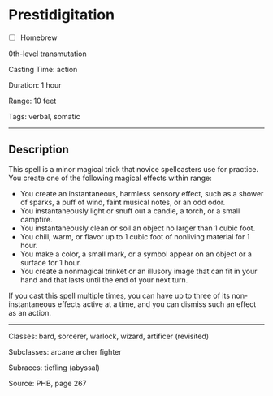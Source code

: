 # Prestidigitation

- [ ] Homebrew

0th-level transmutation

Casting Time: action

Duration: 1 hour

Range: 10 feet

Tags: verbal, somatic

---

## Description
This spell is a minor magical trick that novice spellcasters use for practice. You create one of the following magical effects within range:
- You create an instantaneous, harmless sensory effect, such as a shower of sparks, a puff of wind, faint musical notes, or an odd odor.
- You instantaneously light or snuff out a candle, a torch, or a small campfire.
- You instantaneously clean or soil an object no larger than 1 cubic foot.
- You chill, warm, or flavor up to 1 cubic foot of nonliving material for 1 hour.
- You make a color, a small mark, or a symbol appear on an object or a surface for 1 hour.
- You create a nonmagical trinket or an illusory image that can fit in your hand and that lasts until the end of your next turn.

If you cast this spell multiple times, you can have up to three of its non-instantaneous effects active at a time, and you can dismiss such an effect as an action.

---

Classes: bard, sorcerer, warlock, wizard, artificer (revisited)

Subclasses: arcane archer fighter

Subraces: tiefling (abyssal)

Source: PHB, page 267
